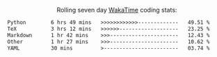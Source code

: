<p align="center">Rolling seven day <a href="https://wakatime.com/@syrkis"/>WakaTime</a> coding stats:</p>
<!--START_SECTION:waka-->

```txt
Python        6 hrs 49 mins   >>>>>>>>>>>>-------------   49.51 %
TeX           3 hrs 12 mins   >>>>>>-------------------   23.25 %
Markdown      1 hr 42 mins    >>>----------------------   12.43 %
Other         1 hr 27 mins    >>>----------------------   10.62 %
YAML          30 mins         >------------------------   03.74 %
```

<!--END_SECTION:waka-->
